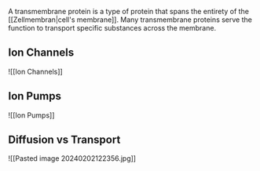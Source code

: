 A transmembrane protein is a type of protein that spans the entirety of the [[Zellmembran|cell's membrane]]. Many transmembrane proteins serve the function to transport specific substances across the membrane.
## Ion Channels
![[Ion Channels]]
## Ion Pumps
![[Ion Pumps]]

## Diffusion vs Transport
![[Pasted image 20240202122356.jpg]]